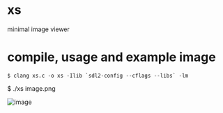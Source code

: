 # xs
minimal image viewer

# compile, usage and example image
```
$ clang xs.c -o xs -Ilib `sdl2-config --cflags --libs` -lm
```

$ ./xs image.png

![image](https://github.com/user-attachments/assets/681a280d-4bbc-4319-9379-166e75434879)
